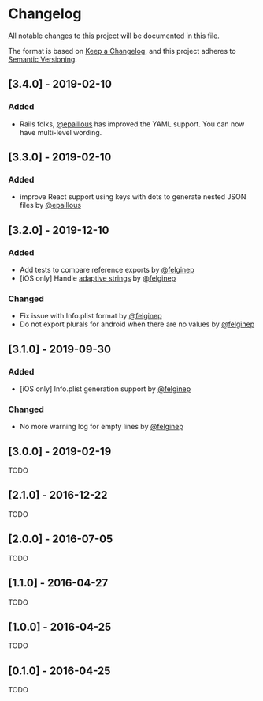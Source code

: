 # Changelog
All notable changes to this project will be documented in this file.

The format is based on [Keep a Changelog](https://keepachangelog.com/en/1.0.0/),
and this project adheres to [Semantic Versioning](https://semver.org/spec/v2.0.0.html).

## [3.4.0] - 2019-02-10
### Added
  - Rails folks, [@epaillous](https://github.com/epaillous) has improved the YAML support. You can now have multi-level wording.

## [3.3.0] - 2019-02-10
### Added
  - improve React support using keys with dots to generate nested JSON files by [@epaillous](https://github.com/epaillous)

## [3.2.0] - 2019-12-10
### Added
  - Add tests to compare reference exports by [@felginep](https://github.com/felginep)
  - [iOS only] Handle [adaptive strings](https://developer.apple.com/documentation/foundation/nsstring/1413104-variantfittingpresentationwidth) by [@felginep](https://github.com/felginep)

### Changed
  - Fix issue with Info.plist format by [@felginep](https://github.com/felginep)
  - Do not export plurals for android when there are no values by [@felginep](https://github.com/felginep)

## [3.1.0] - 2019-09-30
### Added
  - [iOS only] Info.plist generation support by [@felginep](https://github.com/felginep)

### Changed
  - No more warning log for empty lines by [@felginep](https://github.com/felginep)

## [3.0.0] - 2019-02-19
TODO

## [2.1.0] - 2016-12-22
TODO

## [2.0.0] - 2016-07-05
TODO

## [1.1.0] - 2016-04-27
TODO

## [1.0.0] - 2016-04-25
TODO

## [0.1.0] - 2016-04-25
TODO
